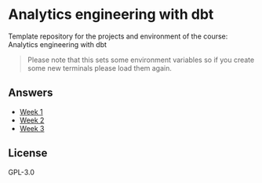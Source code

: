 # Analytics engineering with dbt

Template repository for the projects and environment of the course: Analytics engineering with dbt

> Please note that this sets some environment variables so if you create some new terminals please load them again.

## Answers
- [Week 1](./greenery/week_1_readme.md)
- [Week 2](./greenery/week_2_readme.md)
- [Week 3](./greenery/week_3_readme.md)


## License
GPL-3.0
